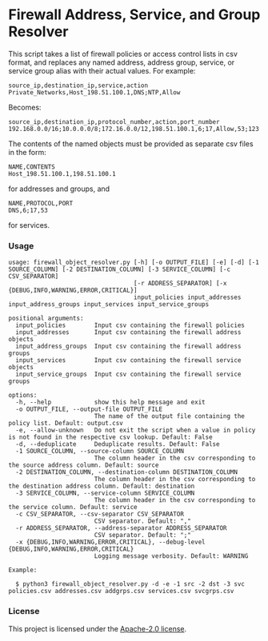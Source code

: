 # Firewall Address, Service, and Group Resolver

This script takes a list of firewall policies or access control lists in csv format, and replaces any named address, address group, service, or service group alias with their actual values. For example:

```
source_ip,destination_ip,service,action
Private_Networks,Host_198.51.100.1,DNS;NTP,Allow
```

Becomes:

```
source_ip,destination_ip,protocol_number,action,port_number
192.168.0.0/16;10.0.0.0/8;172.16.0.0/12,198.51.100.1,6;17,Allow,53;123
```

The contents of the named objects must be provided as separate csv files in the form:

```
NAME,CONTENTS
Host_198.51.100.1,198.51.100.1
```

for addresses and groups, and

```
NAME,PROTOCOL,PORT
DNS,6;17,53
```

for services.


### Usage

```
usage: firewall_object_resolver.py [-h] [-o OUTPUT_FILE] [-e] [-d] [-1 SOURCE_COLUMN] [-2 DESTINATION_COLUMN] [-3 SERVICE_COLUMN] [-c CSV_SEPARATOR]
                                   [-r ADDRESS_SEPARATOR] [-x {DEBUG,INFO,WARNING,ERROR,CRITICAL}]
                                   input_policies input_addresses input_address_groups input_services input_service_groups

positional arguments:
  input_policies        Input csv containing the firewall policies
  input_addresses       Input csv containing the firewall address objects
  input_address_groups  Input csv containing the firewall address groups
  input_services        Input csv containing the firewall service objects
  input_service_groups  Input csv containing the firewall service groups

options:
  -h, --help            show this help message and exit
  -o OUTPUT_FILE, --output-file OUTPUT_FILE
                        The name of the output file containing the policy list. Default: output.csv
  -e, --allow-unknown   Do not exit the script when a value in policy is not found in the respective csv lookup. Default: False
  -d, --deduplicate     Deduplicate results. Default: False
  -1 SOURCE_COLUMN, --source-column SOURCE_COLUMN
                        The column header in the csv corresponding to the source address column. Default: source
  -2 DESTINATION_COLUMN, --destination-column DESTINATION_COLUMN
                        The column header in the csv corresponding to the destination address column. Default: destination
  -3 SERVICE_COLUMN, --service-column SERVICE_COLUMN
                        The column header in the csv corresponding to the service column. Default: service
  -c CSV_SEPARATOR, --csv-separator CSV_SEPARATOR
                        CSV separator. Default: ","
  -r ADDRESS_SEPARATOR, --address-separator ADDRESS_SEPARATOR
                        CSV separator. Default: ";"
  -x {DEBUG,INFO,WARNING,ERROR,CRITICAL}, --debug-level {DEBUG,INFO,WARNING,ERROR,CRITICAL}
                        Logging message verbosity. Default: WARNING
```
```
Example:

  $ python3 firewall_object_resolver.py -d -e -1 src -2 dst -3 svc policies.csv addresses.csv addgrps.csv services.csv svcgrps.csv
```


### License

This project is licensed under the [Apache-2.0 license](LICENSE).
